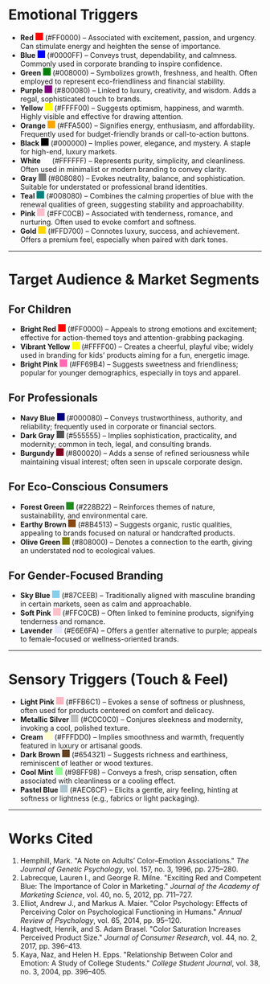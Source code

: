# Emotional Triggers
- **Red** ![](data:image/svg+xml,%3Csvg%20xmlns%3D%27http%3A%2F%2Fwww.w3.org%2F2000%2Fsvg%27%20width%3D%2715%27%20height%3D%2715%27%3E%3Crect%20width%3D%2715%27%20height%3D%2715%27%20fill%3D%27%23FF0000%27%2F%3E%3C%2Fsvg%3E) (#FF0000) – Associated with excitement, passion, and urgency. Can stimulate energy and heighten the sense of importance.  
- **Blue** ![](data:image/svg+xml,%3Csvg%20xmlns%3D%27http%3A%2F%2Fwww.w3.org%2F2000%2Fsvg%27%20width%3D%2715%27%20height%3D%2715%27%3E%3Crect%20width%3D%2715%27%20height%3D%2715%27%20fill%3D%27%230000FF%27%2F%3E%3C%2Fsvg%3E) (#0000FF) – Conveys trust, dependability, and calmness. Commonly used in corporate branding to inspire confidence.  
- **Green** ![](data:image/svg+xml,%3Csvg%20xmlns%3D%27http%3A%2F%2Fwww.w3.org%2F2000%2Fsvg%27%20width%3D%2715%27%20height%3D%2715%27%3E%3Crect%20width%3D%2715%27%20height%3D%2715%27%20fill%3D%27%23008000%27%2F%3E%3C%2Fsvg%3E) (#008000) – Symbolizes growth, freshness, and health. Often employed to represent eco-friendliness and financial stability.  
- **Purple** ![](data:image/svg+xml,%3Csvg%20xmlns%3D%27http%3A%2F%2Fwww.w3.org%2F2000%2Fsvg%27%20width%3D%2715%27%20height%3D%2715%27%3E%3Crect%20width%3D%2715%27%20height%3D%2715%27%20fill%3D%27%23800080%27%2F%3E%3C%2Fsvg%3E) (#800080) – Linked to luxury, creativity, and wisdom. Adds a regal, sophisticated touch to brands.  
- **Yellow** ![](data:image/svg+xml,%3Csvg%20xmlns%3D%27http%3A%2F%2Fwww.w3.org%2F2000%2Fsvg%27%20width%3D%2715%27%20height%3D%2715%27%3E%3Crect%20width%3D%2715%27%20height%3D%2715%27%20fill%3D%27%23FFFF00%27%2F%3E%3C%2Fsvg%3E) (#FFFF00) – Suggests optimism, happiness, and warmth. Highly visible and effective for drawing attention.  
- **Orange** ![](data:image/svg+xml,%3Csvg%20xmlns%3D%27http%3A%2F%2Fwww.w3.org%2F2000%2Fsvg%27%20width%3D%2715%27%20height%3D%2715%27%3E%3Crect%20width%3D%2715%27%20height%3D%2715%27%20fill%3D%27%23FFA500%27%2F%3E%3C%2Fsvg%3E) (#FFA500) – Signifies energy, enthusiasm, and affordability. Frequently used for budget-friendly brands or call-to-action buttons.  
- **Black** ![](data:image/svg+xml,%3Csvg%20xmlns%3D%27http%3A%2F%2Fwww.w3.org%2F2000%2Fsvg%27%20width%3D%2715%27%20height%3D%2715%27%3E%3Crect%20width%3D%2715%27%20height%3D%2715%27%20fill%3D%27%23000000%27%2F%3E%3C%2Fsvg%3E) (#000000) – Implies power, elegance, and mystery. A staple for high-end, luxury markets.  
- **White** ![](data:image/svg+xml,%3Csvg%20xmlns%3D%27http%3A%2F%2Fwww.w3.org%2F2000%2Fsvg%27%20width%3D%2715%27%20height%3D%2715%27%3E%3Crect%20width%3D%2715%27%20height%3D%2715%27%20fill%3D%27%23FFFFFF%27%2F%3E%3C%2Fsvg%3E) (#FFFFFF) – Represents purity, simplicity, and cleanliness. Often used in minimalist or modern branding to convey clarity.  
- **Gray** ![](data:image/svg+xml,%3Csvg%20xmlns%3D%27http%3A%2F%2Fwww.w3.org%2F2000%2Fsvg%27%20width%3D%2715%27%20height%3D%2715%27%3E%3Crect%20width%3D%2715%27%20height%3D%2715%27%20fill%3D%27%23808080%27%2F%3E%3C%2Fsvg%3E) (#808080) – Evokes neutrality, balance, and sophistication. Suitable for understated or professional brand identities.  
- **Teal** ![](data:image/svg+xml,%3Csvg%20xmlns%3D%27http%3A%2F%2Fwww.w3.org%2F2000%2Fsvg%27%20width%3D%2715%27%20height%3D%2715%27%3E%3Crect%20width%3D%2715%27%20height%3D%2715%27%20fill%3D%27%23008080%27%2F%3E%3C%2Fsvg%3E) (#008080) – Combines the calming properties of blue with the renewal qualities of green, suggesting stability and approachability.  
- **Pink** ![](data:image/svg+xml,%3Csvg%20xmlns%3D%27http%3A%2F%2Fwww.w3.org%2F2000%2Fsvg%27%20width%3D%2715%27%20height%3D%2715%27%3E%3Crect%20width%3D%2715%27%20height%3D%2715%27%20fill%3D%27%23FFC0CB%27%2F%3E%3C%2Fsvg%3E) (#FFC0CB) – Associated with tenderness, romance, and nurturing. Often used to evoke comfort and softness.  
- **Gold** ![](data:image/svg+xml,%3Csvg%20xmlns%3D%27http%3A%2F%2Fwww.w3.org%2F2000%2Fsvg%27%20width%3D%2715%27%20height%3D%2715%27%3E%3Crect%20width%3D%2715%27%20height%3D%2715%27%20fill%3D%27%23FFD700%27%2F%3E%3C%2Fsvg%3E) (#FFD700) – Connotes luxury, success, and achievement. Offers a premium feel, especially when paired with dark tones.  

---

# Target Audience & Market Segments

## For Children
- **Bright Red** ![](data:image/svg+xml,%3Csvg%20xmlns%3D%27http%3A%2F%2Fwww.w3.org%2F2000%2Fsvg%27%20width%3D%2715%27%20height%3D%2715%27%3E%3Crect%20width%3D%2715%27%20height%3D%2715%27%20fill%3D%27%23FF0000%27%2F%3E%3C%2Fsvg%3E) (#FF0000) – Appeals to strong emotions and excitement; effective for action-themed toys and attention-grabbing packaging.  
- **Vibrant Yellow** ![](data:image/svg+xml,%3Csvg%20xmlns%3D%27http%3A%2F%2Fwww.w3.org%2F2000%2Fsvg%27%20width%3D%2715%27%20height%3D%2715%27%3E%3Crect%20width%3D%2715%27%20height%3D%2715%27%20fill%3D%27%23FFFF00%27%2F%3E%3C%2Fsvg%3E) (#FFFF00) – Creates a cheerful, playful vibe; widely used in branding for kids’ products aiming for a fun, energetic image.  
- **Bright Pink** ![](data:image/svg+xml,%3Csvg%20xmlns%3D%27http%3A%2F%2Fwww.w3.org%2F2000%2Fsvg%27%20width%3D%2715%27%20height%3D%2715%27%3E%3Crect%20width%3D%2715%27%20height%3D%2715%27%20fill%3D%27%23FF69B4%27%2F%3E%3C%2Fsvg%3E) (#FF69B4) – Suggests sweetness and friendliness; popular for younger demographics, especially in toys and apparel.

## For Professionals
- **Navy Blue** ![](data:image/svg+xml,%3Csvg%20xmlns%3D%27http%3A%2F%2Fwww.w3.org%2F2000%2Fsvg%27%20width%3D%2715%27%20height%3D%2715%27%3E%3Crect%20width%3D%2715%27%20height%3D%2715%27%20fill%3D%27%23000080%27%2F%3E%3C%2Fsvg%3E) (#000080) – Conveys trustworthiness, authority, and reliability; frequently used in corporate or financial sectors.  
- **Dark Gray** ![](data:image/svg+xml,%3Csvg%20xmlns%3D%27http%3A%2F%2Fwww.w3.org%2F2000%2Fsvg%27%20width%3D%2715%27%20height%3D%2715%27%3E%3Crect%20width%3D%2715%27%20height%3D%2715%27%20fill%3D%27%23555555%27%2F%3E%3C%2Fsvg%3E) (#555555) – Implies sophistication, practicality, and modernity; common in tech, legal, and consulting brands.  
- **Burgundy** ![](data:image/svg+xml,%3Csvg%20xmlns%3D%27http%3A%2F%2Fwww.w3.org%2F2000%2Fsvg%27%20width%3D%2715%27%20height%3D%2715%27%3E%3Crect%20width%3D%2715%27%20height%3D%2715%27%20fill%3D%27%23800020%27%2F%3E%3C%2Fsvg%3E) (#800020) – Adds a sense of refined seriousness while maintaining visual interest; often seen in upscale corporate design.

## For Eco-Conscious Consumers
- **Forest Green** ![](data:image/svg+xml,%3Csvg%20xmlns%3D%27http%3A%2F%2Fwww.w3.org%2F2000%2Fsvg%27%20width%3D%2715%27%20height%3D%2715%27%3E%3Crect%20width%3D%2715%27%20height%3D%2715%27%20fill%3D%27%23228B22%27%2F%3E%3C%2Fsvg%3E) (#228B22) – Reinforces themes of nature, sustainability, and environmental care.  
- **Earthy Brown** ![](data:image/svg+xml,%3Csvg%20xmlns%3D%27http%3A%2F%2Fwww.w3.org%2F2000%2Fsvg%27%20width%3D%2715%27%20height%3D%2715%27%3E%3Crect%20width%3D%2715%27%20height%3D%2715%27%20fill%3D%27%238B4513%27%2F%3E%3C%2Fsvg%3E) (#8B4513) – Suggests organic, rustic qualities, appealing to brands focused on natural or handcrafted products.  
- **Olive Green** ![](data:image/svg+xml,%3Csvg%20xmlns%3D%27http%3A%2F%2Fwww.w3.org%2F2000%2Fsvg%27%20width%3D%2715%27%20height%3D%2715%27%3E%3Crect%20width%3D%2715%27%20height%3D%2715%27%20fill%3D%27%23808000%27%2F%3E%3C%2Fsvg%3E) (#808000) – Denotes a connection to the earth, giving an understated nod to ecological values.

## For Gender-Focused Branding
- **Sky Blue** ![](data:image/svg+xml,%3Csvg%20xmlns%3D%27http%3A%2F%2Fwww.w3.org%2F2000%2Fsvg%27%20width%3D%2715%27%20height%3D%2715%27%3E%3Crect%20width%3D%2715%27%20height%3D%2715%27%20fill%3D%27%2387CEEB%27%2F%3E%3C%2Fsvg%3E) (#87CEEB) – Traditionally aligned with masculine branding in certain markets, seen as calm and approachable.  
- **Soft Pink** ![](data:image/svg+xml,%3Csvg%20xmlns%3D%27http%3A%2F%2Fwww.w3.org%2F2000%2Fsvg%27%20width%3D%2715%27%20height%3D%2715%27%3E%3Crect%20width%3D%2715%27%20height%3D%2715%27%20fill%3D%27%23FFC0CB%27%2F%3E%3C%2Fsvg%3E) (#FFC0CB) – Often linked to feminine products, signifying tenderness and romance.  
- **Lavender** ![](data:image/svg+xml,%3Csvg%20xmlns%3D%27http%3A%2F%2Fwww.w3.org%2F2000%2Fsvg%27%20width%3D%2715%27%20height%3D%2715%27%3E%3Crect%20width%3D%2715%27%20height%3D%2715%27%20fill%3D%27%23E6E6FA%27%2F%3E%3C%2Fsvg%3E) (#E6E6FA) – Offers a gentler alternative to purple; appeals to female-focused or wellness-oriented brands.

---

# Sensory Triggers (Touch & Feel)
- **Light Pink** ![](data:image/svg+xml,%3Csvg%20xmlns%3D%27http%3A%2F%2Fwww.w3.org%2F2000%2Fsvg%27%20width%3D%2715%27%20height%3D%2715%27%3E%3Crect%20width%3D%2715%27%20height%3D%2715%27%20fill%3D%27%23FFB6C1%27%2F%3E%3C%2Fsvg%3E) (#FFB6C1) – Evokes a sense of softness or plushness, often used for products centered on comfort and delicacy.  
- **Metallic Silver** ![](data:image/svg+xml,%3Csvg%20xmlns%3D%27http%3A%2F%2Fwww.w3.org%2F2000%2Fsvg%27%20width%3D%2715%27%20height%3D%2715%27%3E%3Crect%20width%3D%2715%27%20height%3D%2715%27%20fill%3D%27%23C0C0C0%27%2F%3E%3C%2Fsvg%3E) (#C0C0C0) – Conjures sleekness and modernity, invoking a cool, polished texture.  
- **Cream** ![](data:image/svg+xml,%3Csvg%20xmlns%3D%27http%3A%2F%2Fwww.w3.org%2F2000%2Fsvg%27%20width%3D%2715%27%20height%3D%2715%27%3E%3Crect%20width%3D%2715%27%20height%3D%2715%27%20fill%3D%27%23FFFDD0%27%2F%3E%3C%2Fsvg%3E) (#FFFDD0) – Implies smoothness and warmth, frequently featured in luxury or artisanal goods.  
- **Dark Brown** ![](data:image/svg+xml,%3Csvg%20xmlns%3D%27http%3A%2F%2Fwww.w3.org%2F2000%2Fsvg%27%20width%3D%2715%27%20height%3D%2715%27%3E%3Crect%20width%3D%2715%27%20height%3D%2715%27%20fill%3D%27%23654321%27%2F%3E%3C%2Fsvg%3E) (#654321) – Suggests richness and earthiness, reminiscent of leather or wood textures.  
- **Cool Mint** ![](data:image/svg+xml,%3Csvg%20xmlns%3D%27http%3A%2F%2Fwww.w3.org%2F2000%2Fsvg%27%20width%3D%2715%27%20height%3D%2715%27%3E%3Crect%20width%3D%2715%27%20height%3D%2715%27%20fill%3D%27%2398FF98%27%2F%3E%3C%2Fsvg%3E) (#98FF98) – Conveys a fresh, crisp sensation, often associated with cleanliness or a cooling effect.  
- **Pastel Blue** ![](data:image/svg+xml,%3Csvg%20xmlns%3D%27http%3A%2F%2Fwww.w3.org%2F2000%2Fsvg%27%20width%3D%2715%27%20height%3D%2715%27%3E%3Crect%20width%3D%2715%27%20height%3D%2715%27%20fill%3D%27%23AEC6CF%27%2F%3E%3C%2Fsvg%3E) (#AEC6CF) – Elicits a gentle, airy feeling, hinting at softness or lightness (e.g., fabrics or light packaging).

---

# Works Cited
1. Hemphill, Mark. "A Note on Adults’ Color–Emotion Associations." *The Journal of Genetic Psychology*, vol. 157, no. 3, 1996, pp. 275–280.  
2. Labrecque, Lauren I., and George R. Milne. "Exciting Red and Competent Blue: The Importance of Color in Marketing." *Journal of the Academy of Marketing Science*, vol. 40, no. 5, 2012, pp. 711–727.  
3. Elliot, Andrew J., and Markus A. Maier. "Color Psychology: Effects of Perceiving Color on Psychological Functioning in Humans." *Annual Review of Psychology*, vol. 65, 2014, pp. 95–120.  
4. Hagtvedt, Henrik, and S. Adam Brasel. "Color Saturation Increases Perceived Product Size." *Journal of Consumer Research*, vol. 44, no. 2, 2017, pp. 396–413.  
5. Kaya, Naz, and Helen H. Epps. "Relationship Between Color and Emotion: A Study of College Students." *College Student Journal*, vol. 38, no. 3, 2004, pp. 396–405.  
